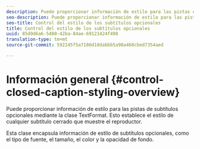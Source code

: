```yaml
---
description: Puede proporcionar información de estilo para las pistas de subtítulos opcionales mediante la clase TextFormat. Esto establece el estilo de cualquier subtítulo cerrado que muestre el reproductor.
seo-description: Puede proporcionar información de estilo para las pistas de subtítulos opcionales mediante la clase TextFormat. Esto establece el estilo de cualquier subtítulo cerrado que muestre el reproductor.
seo-title: Control del estilo de los subtítulos opcionales
title: Control del estilo de los subtítulos opcionales
uuid: 85d9d6a6-5480-42ba-84ae-69121424f498
translation-type: tm+mt
source-git-commit: 592245f5a7186d18dabbb5a98a468cbed7354aed

---
```



# Información general {#control-closed-caption-styling-overview}

Puede proporcionar información de estilo para las pistas de subtítulos opcionales mediante la clase TextFormat. Esto establece el estilo de cualquier subtítulo cerrado que muestre el reproductor.

Esta clase encapsula información de estilo de subtítulos opcionales, como el tipo de fuente, el tamaño, el color y la opacidad de fondo.